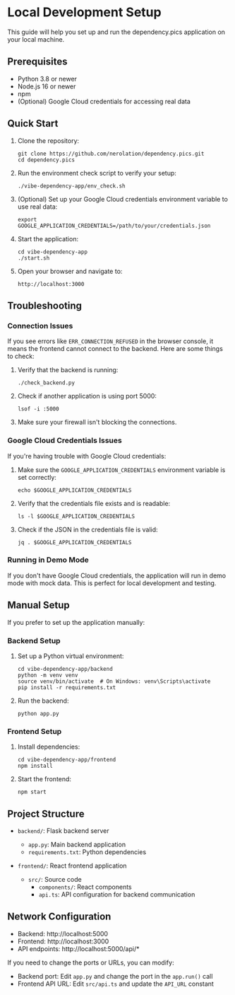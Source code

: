 # Local Development Setup

This guide will help you set up and run the dependency.pics application on your local machine.

## Prerequisites

- Python 3.8 or newer
- Node.js 16 or newer
- npm
- (Optional) Google Cloud credentials for accessing real data

## Quick Start

1. Clone the repository:
   ```
   git clone https://github.com/nerolation/dependency.pics.git
   cd dependency.pics
   ```

2. Run the environment check script to verify your setup:
   ```
   ./vibe-dependency-app/env_check.sh
   ```

3. (Optional) Set up your Google Cloud credentials environment variable to use real data:
   ```
   export GOOGLE_APPLICATION_CREDENTIALS=/path/to/your/credentials.json
   ```

4. Start the application:
   ```
   cd vibe-dependency-app
   ./start.sh
   ```

5. Open your browser and navigate to:
   ```
   http://localhost:3000
   ```

## Troubleshooting

### Connection Issues

If you see errors like `ERR_CONNECTION_REFUSED` in the browser console, it means the frontend cannot connect to the backend. Here are some things to check:

1. Verify that the backend is running:
   ```
   ./check_backend.py
   ```

2. Check if another application is using port 5000:
   ```
   lsof -i :5000
   ```

3. Make sure your firewall isn't blocking the connections.

### Google Cloud Credentials Issues

If you're having trouble with Google Cloud credentials:

1. Make sure the `GOOGLE_APPLICATION_CREDENTIALS` environment variable is set correctly:
   ```
   echo $GOOGLE_APPLICATION_CREDENTIALS
   ```

2. Verify that the credentials file exists and is readable:
   ```
   ls -l $GOOGLE_APPLICATION_CREDENTIALS
   ```

3. Check if the JSON in the credentials file is valid:
   ```
   jq . $GOOGLE_APPLICATION_CREDENTIALS
   ```

### Running in Demo Mode

If you don't have Google Cloud credentials, the application will run in demo mode with mock data. This is perfect for local development and testing.

## Manual Setup

If you prefer to set up the application manually:

### Backend Setup

1. Set up a Python virtual environment:
   ```
   cd vibe-dependency-app/backend
   python -m venv venv
   source venv/bin/activate  # On Windows: venv\Scripts\activate
   pip install -r requirements.txt
   ```

2. Run the backend:
   ```
   python app.py
   ```

### Frontend Setup

1. Install dependencies:
   ```
   cd vibe-dependency-app/frontend
   npm install
   ```

2. Start the frontend:
   ```
   npm start
   ```

## Project Structure

- `backend/`: Flask backend server
  - `app.py`: Main backend application
  - `requirements.txt`: Python dependencies

- `frontend/`: React frontend application
  - `src/`: Source code
    - `components/`: React components
    - `api.ts`: API configuration for backend communication

## Network Configuration

- Backend: http://localhost:5000
- Frontend: http://localhost:3000
- API endpoints: http://localhost:5000/api/*

If you need to change the ports or URLs, you can modify:
- Backend port: Edit `app.py` and change the port in the `app.run()` call
- Frontend API URL: Edit `src/api.ts` and update the `API_URL` constant 